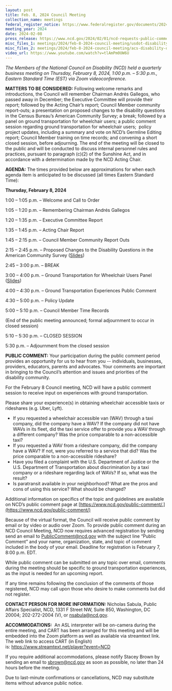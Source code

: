 ```yaml
---
layout: post
title: Feb. 8, 2024 Council Meeting
collection_name: meetings
federal_register_notice: https://www.federalregister.gov/documents/2024/01/26/2024-01725/sunshine-act-meetings
meeting_year: 2024
date: 2024-02-08
press_release: https://www.ncd.gov/2024/02/01/ncd-requests-public-comment-on-accessible-ground-transportation-at-upcoming-meeting/
misc_files_1: meetings/2024/feb-8-2024-council-meeting/usdot-disability-policy-priorities.pptx
misc_files_2: meetings/2024/feb-8-2024-council-meeting/acs-disability-questions-briefing.pdf
video_url: https://www.youtube.com/watch?v=tlAmPm0UW6U
---
```

*The Members of the National Council on Disability (NCD) held a quarterly business meeting on Thursday, February 8, 2024, 1:00 p.m. – 5:30 p.m., Eastern Standard Time (EST) via Zoom videoconference.* 

**MATTERS TO BE CONSIDERED:** Following welcome remarks and introductions, the Council will remember Chairman Andrés Gallegos, who passed away in December; the Executive Committee will provide their report; followed by the Acting Chair’s report; Council Member community report-outs; a presentation on proposed changes to the disability questions in the Census Bureau’s American Community Survey; a break; followed by a panel on ground transportation for wheelchair users; a public comment session regarding ground transportation for wheelchair users;  policy project updates, including a summary and vote on NCD’s Germline Editing report; Council Member training on time records; and convening a short closed session, before adjourning. The end of the meeting will be closed to the public and will be conducted to discuss internal personnel rules and practices, pursuant to paragraph (c)(2) of the Sunshine Act, and in accordance with a determination made by the NCD Acting Chair.

**AGENDA:** The times provided below are approximations for when each agenda item is anticipated to be discussed (all times Eastern Standard Time):

**Thursday, February 8, 2024**

1:00 – 1:05 p.m. – Welcome and Call to Order

1:05 – 1:20 p.m. – Remembering Chairman Andrés Gallegos

1:20 – 1:35 p.m. – Executive Committee Report

1:35 – 1:45 p.m. – Acting Chair Report

1:45 – 2:15 p.m. – Council Member Community Report Outs

2:15 – 2:45 p.m. – Proposed Changes to the Disability Questions in the American Community Survey ([Slides](blob:https://www.ncd.gov/b5dd6d61-5489-482b-84fb-fd96f267b1ec))

2:45 – 3:00 p.m. – BREAK

3:00 – 4:00 p.m. – Ground Transportation for Wheelchair Users Panel ([Slides](blob:https://www.ncd.gov/396549e0-57f6-48f3-a7b7-4a866f86a0b2))

4:00 – 4:30 p.m. – Ground Transportation Experiences Public Comment

4:30 – 5:00 p.m. – Policy Update

5:00 – 5:10 p.m. – Council Member Time Records

(End of the public meeting announced; formal adjournment to occur in closed session)

5:10 – 5:30 p.m. – CLOSED SESSION

5:30 p.m. – Adjournment from the closed session

**PUBLIC COMMENT:** Your participation during the public comment period provides an opportunity for us to hear from you -- individuals, businesses, providers, educators, parents and advocates. Your comments are important in bringing to the Council’s attention and issues and priorities of the disability community.

For the February 8 Council meeting, NCD will have a public comment session to receive input on experiences with ground transportation. 

Please share your experience(s) in obtaining wheelchair accessible taxis or rideshares (e.g. Uber, Lyft).

* If you requested a wheelchair accessible van (WAV) through a taxi company, did the company have a WAV? If the company did not have WAVs in its fleet, did the taxi service offer to provide you a WAV through a different company? Was the price comparable to a non-accessible taxi?
* If you requested a WAV from a rideshare company, did the company have a WAV? If not, were you referred to a service that did? Was the price comparable to a non-accessible rideshare?
* Have you filed a complaint with the U.S. Department of Justice or the U.S. Department of Transportation about discrimination by a taxi company or a rideshare regarding lack of WAVs? If so, what was the result?
* Is paratransit available in your neighborhood? What are the pros and cons of using this service? What should be changed?

Additional information on specifics of the topic and guidelines are available on NCD’s public comment page at [https://www.ncd.gov/public-comment/.](https://www.ncd.gov/public-comment/)

Because of the virtual format, the Council will receive public comment by email or by video or audio over Zoom. To provide public comment during an NCD Council Meeting, NCD now requires advanced registration by sending send an email to PublicComment@ncd.gov with the subject line “Public Comment” and your name, organization, state, and topic of comment included in the body of your email. Deadline for registration is February 7, 8:00 p.m. EDT.

While public comment can be submitted on any topic over email, comments during the meeting should be specific to ground transportation experiences, as the input is needed for an upcoming report.

If any time remains following the conclusion of the comments of those registered, NCD may call upon those who desire to make comments but did not register.

**CONTACT PERSON FOR MORE INFORMATION:** Nicholas Sabula, Public Affairs Specialist, NCD, 1331 F Street NW, Suite 850, Washington, DC 20004; 202-272-2004 (V), or nsabula@ncd.gov.

**ACCOMMODATIONS:**  An ASL interpreter will be on-camera during the entire meeting, and CART has been arranged for this meeting and will be embedded into the Zoom platform as well as available via streamtext link. The web link to access CART (in English) is: <https://www.streamtext.net/player?event=NCD>

If you require additional accommodations, please notify Stacey Brown by sending an email to [sbrown@ncd.gov](mailto:sbrown@ncd.gov) as soon as possible, no later than 24 hours before the meeting.

Due to last-minute confirmations or cancellations, NCD may substitute items without advance public notice.